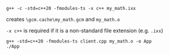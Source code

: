 
```
g++ -c -std=c++20 -fmodules-ts -x c++ my_math.ixx 
```
creates `\gcm.cache\my_math.gcm` and `my_math.o`

`-x c++` is required if it is a non-standard file extension (e.g. `.ixx`)
```
g++ -std=c++20 -fmodules-ts client.cpp my_math.o -o App
./App
```
